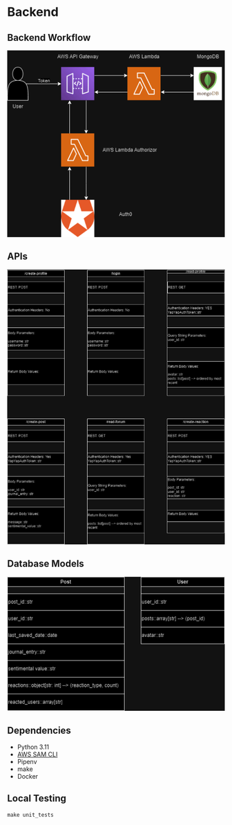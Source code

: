 # Backend


## Backend Workflow
![ScreenShot](./assets/backend_workflow.drawio.png)



## APIs
![ScreenShot](./assets/backend_APIs.drawio.png)

## Database Models

![ScreenShot](./assets/backend_models.drawio.png)

## Dependencies
* Python 3.11
* [AWS SAM CLI](https://aws.amazon.com/serverless/sam/)
* Pipenv
* make 
* Docker

## Local Testing
```
make unit_tests
```